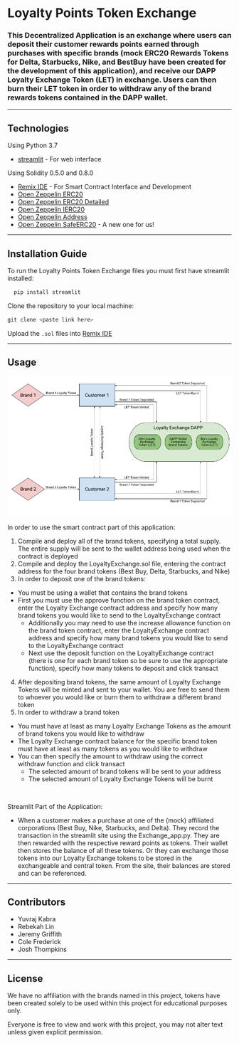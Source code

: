 # Loyalty Points Token Exchange

### This Decentralized Application is an exchange where users can deposit their customer rewards points earned through purchases with specific brands (mock ERC20 Rewards Tokens for Delta, Starbucks, Nike, and BestBuy have been created for the development of this application), and receive our DAPP Loyalty Exchange Token (LET) in exchange. Users can then burn their LET token in order to withdraw any of the brand rewards tokens contained in the DAPP wallet. 
---

## Technologies

Using Python 3.7

* [streamlit](https://github.com/streamlit) - For web interface

Using Solidity 0.5.0 and 0.8.0 
* [Remix IDE](https://github.com/ethereum/remix-ide) - For Smart Contract Interface and Development
* [Open Zeppelin ERC20](https://github.com/OpenZeppelin/openzeppelin-contracts/blob/release-v2.5.0/contracts/token/ERC20/ERC20.sol) 
* [Open Zeppelin ERC20 Detailed](https://github.com/OpenZeppelin/openzeppelin-contracts/blob/release-v2.5.0/contracts/token/ERC20/ERC20Detailed.sol) 
* [Open Zeppelin IERC20](https://github.com/OpenZeppelin/openzeppelin-contracts/blob/master/contracts/token/ERC20/IERC20.sol) 
* [Open Zeppelin Address](https://github.com/OpenZeppelin/openzeppelin-contracts/blob/master/contracts/utils/Address.sol) 
* [Open Zeppelin SafeERC20](https://github.com/OpenZeppelin/openzeppelin-contracts/blob/master/contracts/token/ERC20/utils/SafeERC20.sol) - A new one for us!
---

## Installation Guide
To run the Loyalty Points Token Exchange files you must first have streamlit installed:

```python
  pip install streamlit
```

Clone the repository to your local machine:
```python
git clone <paste link here>
```

Upload the ```.sol``` files into [Remix IDE](https://github.com/ethereum/remix-ide)

---

## Usage

![Block Diagram](Images/Loyalty_Exchange_Block.png) 

In order to use the smart contract part of this application:
1. Compile and deploy all of the brand tokens, specifying a total supply. The entire supply will be sent to the wallet address being used when the contract is deployed 
2. Compile and deploy the LoyaltyExchange.sol file, entering the contract address for the four brand tokens (Best Buy, Delta, Starbucks, and Nike) 
3. In order to deposit one of the brand tokens:
* You must be using a wallet that contains the brand tokens
* First you must use the approve function on the brand token contract, enter the Loyalty Exchange contract address and specify how many brand tokens you would like to send to the LoyaltyExchange contract
    * Additionally you may need to use the increase allowance function on the brand token contract, enter the LoyaltyExchange contract address and specify how many brand tokens you would like to send to the LoyaltyExchange contract
    * Next use the deposit function on the LoyaltyExchange contract (there is one for each brand token so be sure to use the appropriate function), specify how many tokens to deposit and click transact 
4. After depositing brand tokens, the same amount of Loyalty Exchange Tokens will be minted and sent to your wallet. You are free to send them to whoever you would like or burn them to withdraw a different brand token
5. In order to withdraw a brand token
  * You must have at least as many Loyalty Exchange Tokens as the amount of brand tokens you would like to withdraw 
  * The Loyalty Exchange contract balance for the specific brand token must have at least as many tokens as you would like to withdraw 
  * You can then specify the amount to withdraw using the correct withdraw function and click transact 
    * The selected amount of brand tokens will be sent to your address 
    * The selected amount of Loyalty Exchange Tokens will be burnt


<br/>

Streamlit Part of the Application: 
* When a customer makes a purchase at one of the (mock) affiliated corporations (Best Buy, Nike, Starbucks, and Delta). They record the transaction in the streamlit site using the Exchange_app.py. They are then rewarded with the respective reward points as tokens. Their wallet then stores the balance of all these tokens. Or they can exchange those tokens into our Loyalty Exchange tokens to be stored in the exchangeable and central token. From the site, their balances are stored and can be referenced. 

---

## Contributors
* Yuvraj Kabra
* Rebekah Lin
* Jeremy Griffith
* Cole Frederick
* Josh Thompkins

---

## License
We have no affiliation with the brands named in this project, tokens have been created solely to be used within this project for educational purposes only. 

Everyone is free to view and work with this project, you may not alter text unless given explicit permission.
